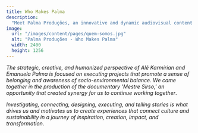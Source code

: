 ```yaml
---
title: Who Makes Palma
description:
  "Meet Palma Produções, an innovative and dynamic audiovisual content production company. Learn more about our team of talented professionals and our unique approach to content production."
image:
  url: "/images/content/pages/quem-somos.jpg"
  alt: "Palma Produções - Who Makes Palma"
  width: 2400
  height: 1256
---
```


*The strategic, creative, and humanized perspective of Alê Karmirian and Emanuela Palma is focused on executing projects that promote a sense of belonging and awareness of socio-environmental balance. We came together in the production of the documentary 'Mestre Sirso,' an opportunity that created synergy for us to continue working together*.

*Investigating, connecting, designing, executing, and telling stories is what drives us and motivates us to create experiences that connect culture and sustainability in a journey of inspiration, creation, impact, and transformation.*
